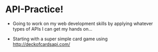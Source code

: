 # API-Practice!

* Going to work on my web development skills by applying whatever types of APIs I can get my hands on...

* Starting with a super simple card game using http://deckofcardsapi.com/

